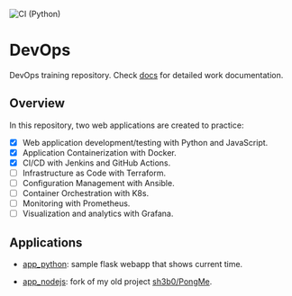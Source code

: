 ![CI (Python)](https://github.com/sh3b0/devops/actions/workflows/app_python.yaml/badge.svg)

# DevOps

DevOps training repository. Check [docs](./docs) for detailed work documentation.

## Overview

In this repository, two web applications are created to practice:

- [x] Web application development/testing with Python and JavaScript.
- [x] Application Containerization with Docker.
- [x] CI/CD with Jenkins and GitHub Actions.
- [ ] Infrastructure as Code with Terraform.
- [ ] Configuration Management with Ansible.
- [ ] Container Orchestration with K8s.
- [ ] Monitoring with Prometheus.
- [ ] Visualization and analytics with Grafana.

## Applications

- [app_python](./app_python): sample flask webapp that shows current time.

- [app_nodejs](./app_nodejs): fork of my old project [sh3b0/PongMe](https://github.com/sh3b0/PongMe).

